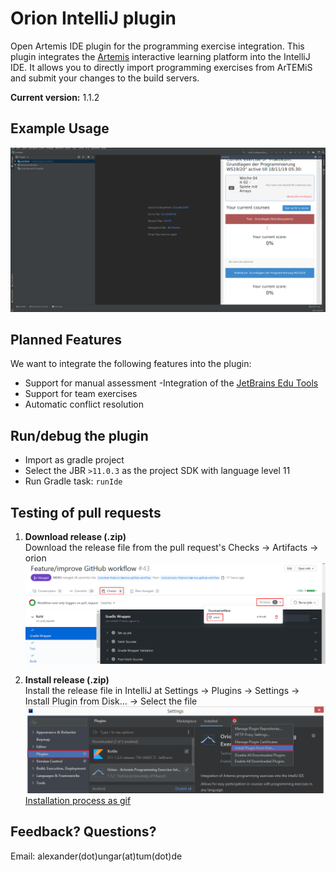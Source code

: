 
# Orion IntelliJ plugin

Open Artemis IDE plugin for the programming exercise integration.
This plugin integrates the [Artemis](https://github.com/ls1intum/Artemis) interactive learning platform into the IntelliJ IDE.
It allows you to directly import programming exercises from ArTEMiS and submit your changes to the build servers.

**Current version:** 1.1.2

## Example Usage
![](.github/media/orion_workflow.gif)

## Planned Features
We want to integrate the following features into the plugin:

-  Support for manual assessment -Integration of the  [JetBrains Edu Tools](https://plugins.jetbrains.com/plugin/10081-edutools)
-  Support for team exercises
-  Automatic conflict resolution

## Run/debug the plugin

-  Import as gradle project
-  Select the JBR `>11.0.3` as the project SDK with language level 11
-  Run Gradle task: `runIde`

## Testing of pull requests

1.  **Download release (.zip)**  
  Download the release file from the pull request's Checks &rarr; Artifacts &rarr; orion
![](.github/media/download_release.png)

2.  **Install release (.zip)**  
  Install the release file in IntelliJ at Settings &rarr; Plugins &rarr; Settings &rarr; Install Plugin from Disk... &rarr; Select the file
![](.github/media/install_release.png)
   [Installation process as gif](.github/media/orion_installation.gif)

## Feedback? Questions?
Email: alexander(dot)ungar(at)tum(dot)de